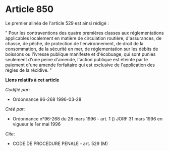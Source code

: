 # Article 850

Le premier alinéa de l'article 529 est ainsi rédigé :

" Pour les contraventions des quatre premières classes aux réglementations applicables localement en matière de circulation
routière, d'assurances, de chasse, de pêche, de protection de l'environnement, de droit de la consommation, de la sécurité en
mer, de réglementation sur les débits de boissons ou l'ivresse publique manifeste et d'écobuage, qui sont punies seulement
d'une peine d'amende, l'action publique est éteinte par le paiement d'une amende forfaitaire qui est exclusive de
l'application des règles de la récidive. "

**Liens relatifs à cet article**

_Codifié par_:

  - Ordonnance 96-268 1996-03-28

_Créé par_:

  - Ordonnance n°96-268 du 28 mars 1996 - art. 1 () JORF 31 mars 1996 en vigueur le 1er mai 1996

_Cite_:

  - CODE DE PROCEDURE PENALE - art. 529 (M)
